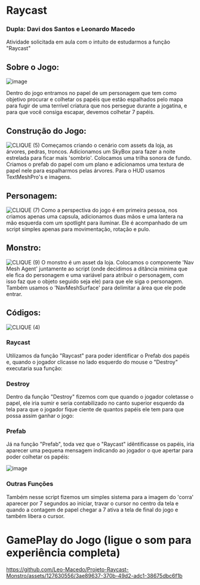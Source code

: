 # Raycast
### Dupla: Davi dos Santos e Leonardo Macedo
Atividade solicitada em aula com o intuito de estudarmos a função "Raycast"

## Sobre o Jogo:
![image](https://github.com/Leo-Macedo/Projeto-Raycast-Monstro/assets/127630556/70b3507f-118e-46d1-9146-1664679b3fad)

Dentro do jogo entramos no papel de um personagem que tem como objetivo procurar e colhetar os papéis que estão espalhados pelo mapa para fugir de uma terrível criatura que nos persegue durante a jogatina, e para que você consiga escapar, devemos colhetar 7 papéis.

## Construção do Jogo:
![CLIQUE (5)](https://github.com/Leo-Macedo/Projeto-Raycast-Monstro/assets/127630556/ca2a40ed-c4d6-4a33-8399-e76b3ab9f0f2)
Começamos criando o cenário com assets da loja, as árvores, pedras, troncos. Adicionamos um SkyBox para fazer a noite estrelada para ficar mais 'sombrio'. Colocamos uma trilha sonora de fundo. Criamos o prefab do papel com um plano e adicionamos uma textura de papel nele para espalharmos pelas árvores. Para o HUD usamos TextMeshPro's e imagens.

## Personagem:
![CLIQUE (7)](https://github.com/Leo-Macedo/Projeto-Raycast-Monstro/assets/127630556/0ac89d8b-4f7b-45f4-b126-2a5ef898f35c)
Como a perspectiva do jogo é em primeira pessoa, nos criamos apenas uma capsula, adicionamos duas mãos e uma lantera na mão esquerda com um spotlight para iluminar. Ele é acompanhado de um script simples apenas para movimentação, rotação e pulo.

## Monstro:
![CLIQUE (9)](https://github.com/Leo-Macedo/Projeto-Raycast-Monstro/assets/127630556/6fa9d540-f599-4dc3-ad9f-b44d5728e9dd)
O monstro é um asset da loja. Colocamos o componente 'Nav Mesh Agent' juntamente ao script (onde decidimos a ditância minima que ele fica do personagem e uma variável para atribuir o personagem, com isso faz que o objeto seguido seja ele) para que ele siga o personagem. Também usamos o 'NavMeshSurface' para delimitar a área que ele pode entrar.

## Códigos:
![CLIQUE (4)](https://github.com/Leo-Macedo/Projeto-Raycast-Monstro/assets/127630556/589ddb95-a95d-499b-a71c-4fbafd45099d)

### Raycast
Utilizamos da função "Raycast" para poder identificar o Prefab dos papéis e, quando o jogador clicasse no lado esquerdo do mouse o "Destroy" executaria sua função:
### Destroy
Dentro da função "Destroy" fizemos com que quando o jogador coletasse o papel, ele iria sumir e seria contabilizado no canto superior esquerdo da tela para que o jogador fique ciente de quantos papéis ele tem para que possa assim ganhar o jogo:
### Prefab
Já na função "Prefab", toda vez que o "Raycast" idêntificasse os papéis, iria aparecer uma pequena mensagem indicando ao jogador o que apertar para poder colhetar os papéis:

![image](https://github.com/Leo-Macedo/Projeto-Raycast-Monstro/assets/127630556/7d57d5a1-9c1e-41a2-b08d-1010e234c817)

### Outras Funções
Também nesse script fizemos um simples sistema para a imagem do 'corra' aparecer por 7 segundos ao iniciar, travar o cursor no centro da tela e quando a contagem de papel chegar a 7 ativa a tela de final do jogo e também libera o cursor.

# GamePlay do Jogo (ligue o som para experiência completa)

https://github.com/Leo-Macedo/Projeto-Raycast-Monstro/assets/127630556/3ae89637-370b-49d2-adc1-38675dbc6f1b





